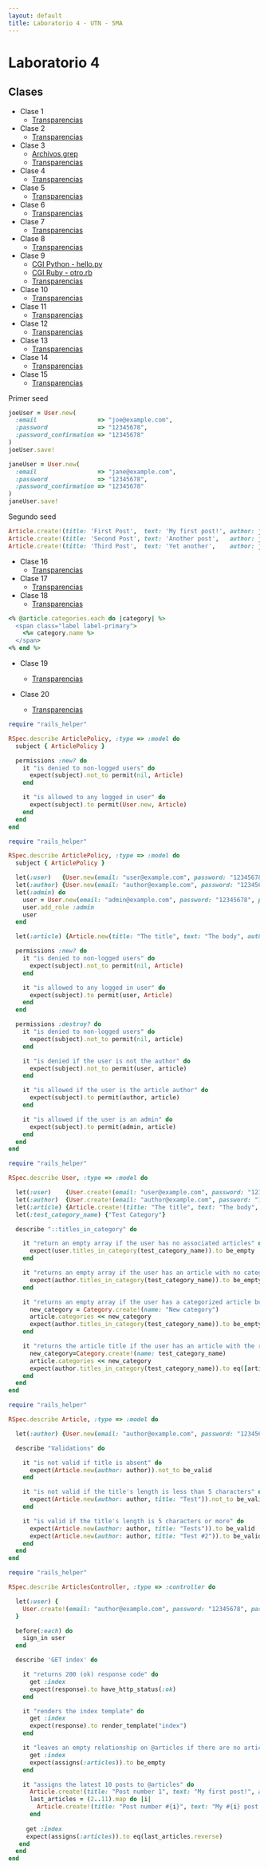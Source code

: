```yaml
---
layout: default
title: Laboratorio 4 - UTN - SMA
---
```


# Laboratorio 4

## Clases
* Clase 1
  * [Transparencias](material/Clase01.pdf)
* Clase 2
  * [Transparencias](material/Clase02.pdf)
* Clase 3
  * [Archivos grep](material/Clase03Comando.tar.gz)
  * [Transparencias](material/Clase03.pdf)
* Clase 4
  * [Transparencias](material/Clase04.pdf)
* Clase 5
  * [Transparencias](material/Clase05.pdf)
* Clase 6
  * [Transparencias](material/Clase06.pdf)
* Clase 7
  * [Transparencias](material/Clase07.pdf)
* Clase 8
  * [Transparencias](material/Clase08.pdf)
* Clase 9
  * [CGI Python - hello.py](material/hello.py)
  * [CGI Ruby - otro.rb](material/otro.rb)
  * [Transparencias](material/Clase09.pdf)
* Clase 10
  * [Transparencias](material/Clase10.pdf)
* Clase 11
  * [Transparencias](material/Clase11.pdf)
* Clase 12
  * [Transparencias](material/Clase12.pdf)
* Clase 13
  * [Transparencias](material/Clase13.pdf)
* Clase 14
  * [Transparencias](material/Clase14.pdf)
* Clase 15
  * [Transparencias](material/Clase15.pdf)

Primer seed

```ruby
joeUser = User.new(
  :email                 => "joe@example.com",
  :password              => "12345678",
  :password_confirmation => "12345678"
)
joeUser.save!

janeUser = User.new(
  :email                 => "jane@example.com",
  :password              => "12345678",
  :password_confirmation => "12345678"
)
janeUser.save!
```

Segundo seed

```ruby
Article.create!(title: 'First Post',  text: 'My first post!', author: joeUser);
Article.create!(title: 'Second Post', text: 'Another post',   author: joeUser);
Article.create!(title: 'Third Post',  text: 'Yet another',    author: janeUser);
```
* Clase 16
  * [Transparencias](material/Clase16.pdf)
* Clase 17
  * [Transparencias](material/Clase17.pdf)
* Clase 18
  * [Transparencias](material/Clase18.pdf)

```ruby
<% @article.categories.each do |category| %>
  <span class="label label-primary">
    <%= category.name %>
  </span>
<% end %>
```
* Clase 19
  * [Transparencias](material/Clase19.pdf)

* Clase 20
  * [Transparencias](material/Clase20.pdf)
```ruby
require "rails_helper"

RSpec.describe ArticlePolicy, :type => :model do
  subject { ArticlePolicy }

  permissions :new? do
    it "is denied to non-logged users" do
      expect(subject).not_to permit(nil, Article)
    end

    it "is allowed to any logged in user" do
      expect(subject).to permit(User.new, Article)
    end
  end
end
```

```ruby
require "rails_helper"

RSpec.describe ArticlePolicy, :type => :model do
  subject { ArticlePolicy }

  let(:user)   {User.new(email: "user@example.com", password: "12345678", password_confirmation: "12345678")}
  let(:author) {User.new(email: "author@example.com", password: "12345678", password_confirmation: "12345678")}
  let(:admin) do
    user = User.new(email: "admin@example.com", password: "12345678", password_confirmation: "12345678")
    user.add_role :admin
    user
  end

  let(:article) {Article.new(title: "The title", text: "The body", author: author)}

  permissions :new? do
    it "is denied to non-logged users" do
      expect(subject).not_to permit(nil, Article)
    end

    it "is allowed to any logged in user" do
      expect(subject).to permit(user, Article)
    end
  end

  permissions :destroy? do
    it "is denied to non-logged users" do
      expect(subject).not_to permit(nil, article)
    end

    it "is denied if the user is not the author" do
      expect(subject).not_to permit(user, article)
    end

    it "is allowed if the user is the article author" do
      expect(subject).to permit(author, article)
    end

    it "is allowed if the user is an admin" do
      expect(subject).to permit(admin, article)
    end
  end
end
```

```ruby
require "rails_helper"

RSpec.describe User, :type => :model do

  let(:user)    {User.create!(email: "user@example.com", password: "12345678", password_confirmation: "12345678")}
  let(:author)  {User.create!(email: "author@example.com", password: "12345678", password_confirmation: "12345678")}
  let(:article) {Article.create!(title: "The title", text: "The body", author: author)}
  let(:test_category_name) {"Test Category"}

  describe "::titles_in_category" do

    it "return an empty array if the user has no associated articles" do
      expect(user.titles_in_category(test_category_name)).to be_empty
    end

    it "returns an empty array if the user has an article with no categories" do
      expect(author.titles_in_category(test_category_name)).to be_empty
    end

    it "returns an empty array if the user has a categorized article but the categories do not match" do
      new_category = Category.create!(name: "New category")
      article.categories << new_category
      expect(author.titles_in_category(test_category_name)).to be_empty
    end

    it "returns the article title if the user has an article with the requested category name" do
      new_category=Category.create!(name: test_category_name)
      article.categories << new_category
      expect(author.titles_in_category(test_category_name)).to eq([article.title])
    end
  end
end
```

```ruby
require "rails_helper"

RSpec.describe Article, :type => :model do

  let(:author) {User.new(email: "author@example.com", password: "12345678", password_confirmation: "12345678")}

  describe "Validations" do

    it "is not valid if title is absent" do
      expect(Article.new(author: author)).not_to be_valid
    end

    it "is not valid if the title's length is less than 5 characters" do
      expect(Article.new(author: author, title: "Test")).not_to be_valid
    end

    it "is valid if the title's length is 5 characters or more" do
      expect(Article.new(author: author, title: "Tests")).to be_valid
      expect(Article.new(author: author, title: "Test #2")).to be_valid
    end
  end
end
```

```ruby
require "rails_helper"

RSpec.describe ArticlesController, :type => :controller do

  let(:user) {
    User.create!(email: "author@example.com", password: "12345678", password_confirmation: "12345678")
  }

  before(:each) do
    sign_in user
  end

  describe 'GET index' do

    it "returns 200 (ok) response code" do
      get :index
      expect(response).to have_http_status(:ok)
    end

    it "renders the index template" do
      get :index
      expect(response).to render_template("index")
    end

    it "leaves an empty relationship on @articles if there are no articles" do
      get :index
      expect(assigns(:articles)).to be_empty
    end

    it "assigns the latest 10 posts to @articles" do
      Article.create!(title: "Post number 1", text: "My first post!", author: user)
      last_articles = (2..11).map do |i|
        Article.create!(title: "Post number #{i}", text: "My #{i} post!", author: user)
      end
  
     get :index
     expect(assigns(:articles)).to eq(last_articles.reverse)
   end
  end
end
```

